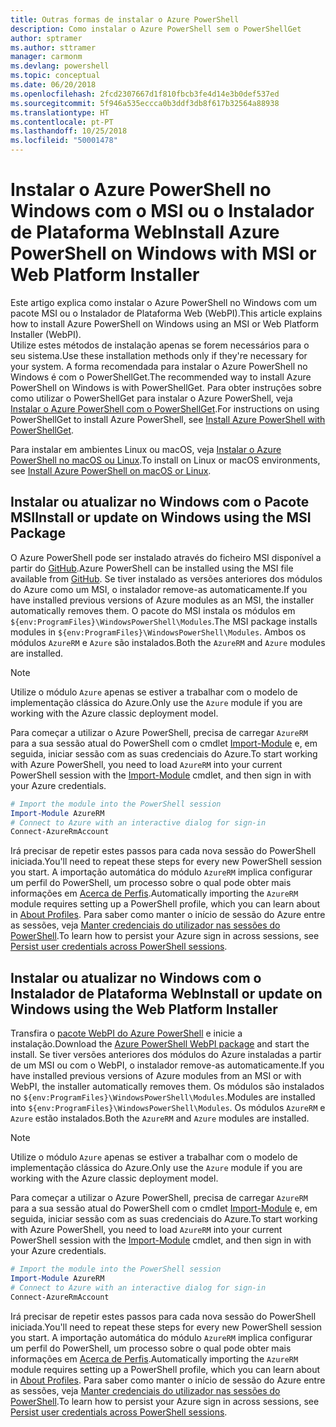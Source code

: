 ```yaml
---
title: Outras formas de instalar o Azure PowerShell
description: Como instalar o Azure PowerShell sem o PowerShellGet
author: sptramer
ms.author: sttramer
manager: carmonm
ms.devlang: powershell
ms.topic: conceptual
ms.date: 06/20/2018
ms.openlocfilehash: 2fcd2307667d1f810fbcb3fe4d14e3b0def537ed
ms.sourcegitcommit: 5f946a535eccca0b3ddf3db8f617b32564a88938
ms.translationtype: HT
ms.contentlocale: pt-PT
ms.lasthandoff: 10/25/2018
ms.locfileid: "50001478"
---
```

# <a name="install-azure-powershell-on-windows-with-msi-or-web-platform-installer"></a><span data-ttu-id="4efe4-103">Instalar o Azure PowerShell no Windows com o MSI ou o Instalador de Plataforma Web</span><span class="sxs-lookup"><span data-stu-id="4efe4-103">Install Azure PowerShell on Windows with MSI or Web Platform Installer</span></span>

<span data-ttu-id="4efe4-104">Este artigo explica como instalar o Azure PowerShell no Windows com um pacote MSI ou o Instalador de Plataforma Web (WebPI).</span><span class="sxs-lookup"><span data-stu-id="4efe4-104">This article explains how to install Azure PowerShell on Windows using an MSI or Web Platform Installer (WebPI).</span></span>  
<span data-ttu-id="4efe4-105">Utilize estes métodos de instalação apenas se forem necessários para o seu sistema.</span><span class="sxs-lookup"><span data-stu-id="4efe4-105">Use these installation methods only if they're necessary for your system.</span></span> <span data-ttu-id="4efe4-106">A forma recomendada para instalar o Azure PowerShell no Windows é com o PowerShellGet.</span><span class="sxs-lookup"><span data-stu-id="4efe4-106">The recommended way to install Azure PowerShell on Windows is with PowerShellGet.</span></span> <span data-ttu-id="4efe4-107">Para obter instruções sobre como utilizar o PowerShellGet para instalar o Azure PowerShell, veja [Instalar o Azure PowerShell com o PowerShellGet](install-azurerm-ps.md).</span><span class="sxs-lookup"><span data-stu-id="4efe4-107">For instructions on using PowerShellGet to install Azure PowerShell, see [Install Azure PowerShell with PowerShellGet](install-azurerm-ps.md).</span></span>

<span data-ttu-id="4efe4-108">Para instalar em ambientes Linux ou macOS, veja [Instalar o Azure PowerShell no macOS ou Linux](install-azurermps-maclinux.md).</span><span class="sxs-lookup"><span data-stu-id="4efe4-108">To install on Linux or macOS environments, see [Install Azure PowerShell on macOS or Linux](install-azurermps-maclinux.md).</span></span>

## <a name="install-or-update-on-windows-using-the-msi-package"></a><span data-ttu-id="4efe4-109">Instalar ou atualizar no Windows com o Pacote MSI</span><span class="sxs-lookup"><span data-stu-id="4efe4-109">Install or update on Windows using the MSI Package</span></span>

<span data-ttu-id="4efe4-110">O Azure PowerShell pode ser instalado através do ficheiro MSI disponível a partir do [GitHub](https://github.com/Azure/azure-powershell/releases/tag/v5.7.0-April2018).</span><span class="sxs-lookup"><span data-stu-id="4efe4-110">Azure PowerShell can be installed using the MSI file available from [GitHub](https://github.com/Azure/azure-powershell/releases/tag/v5.7.0-April2018).</span></span> <span data-ttu-id="4efe4-111">Se tiver instalado as versões anteriores dos módulos do Azure como um MSI, o instalador remove-as automaticamente.</span><span class="sxs-lookup"><span data-stu-id="4efe4-111">If you have installed previous versions of Azure modules as an MSI, the installer automatically removes them.</span></span> <span data-ttu-id="4efe4-112">O pacote do MSI instala os módulos em `${env:ProgramFiles}\WindowsPowerShell\Modules`.</span><span class="sxs-lookup"><span data-stu-id="4efe4-112">The MSI package installs modules in `${env:ProgramFiles}\WindowsPowerShell\Modules`.</span></span> <span data-ttu-id="4efe4-113">Ambos os módulos `AzureRM` e `Azure` são instalados.</span><span class="sxs-lookup"><span data-stu-id="4efe4-113">Both the `AzureRM` and `Azure` modules are installed.</span></span>

> [!NOTE]
> <span data-ttu-id="4efe4-114">Utilize o módulo `Azure` apenas se estiver a trabalhar com o modelo de implementação clássica do Azure.</span><span class="sxs-lookup"><span data-stu-id="4efe4-114">Only use the `Azure` module if you are working with the Azure classic deployment model.</span></span>

<span data-ttu-id="4efe4-115">Para começar a utilizar o Azure PowerShell, precisa de carregar `AzureRM` para a sua sessão atual do PowerShell com o cmdlet [Import-Module](/powershell/module/Microsoft.PowerShell.Core/Import-Module) e, em seguida, iniciar sessão com as suas credenciais do Azure.</span><span class="sxs-lookup"><span data-stu-id="4efe4-115">To start working with Azure PowerShell, you need to load `AzureRM` into your current PowerShell session with the [Import-Module](/powershell/module/Microsoft.PowerShell.Core/Import-Module) cmdlet, and then sign in with your Azure credentials.</span></span>

```powershell
# Import the module into the PowerShell session
Import-Module AzureRM
# Connect to Azure with an interactive dialog for sign-in
Connect-AzureRmAccount
```

<span data-ttu-id="4efe4-116">Irá precisar de repetir estes passos para cada nova sessão do PowerShell iniciada.</span><span class="sxs-lookup"><span data-stu-id="4efe4-116">You'll need to repeat these steps for every new PowerShell session you start.</span></span> <span data-ttu-id="4efe4-117">A importação automática do módulo `AzureRM` implica configurar um perfil do PowerShell, um processo sobre o qual pode obter mais informações em [Acerca de Perfis](/powershell/module/microsoft.powershell.core/about/about_profiles).</span><span class="sxs-lookup"><span data-stu-id="4efe4-117">Automatically importing the `AzureRM` module requires setting up a PowerShell profile, which you can learn about in [About Profiles](/powershell/module/microsoft.powershell.core/about/about_profiles).</span></span>
<span data-ttu-id="4efe4-118">Para saber como manter o início de sessão do Azure entre as sessões, veja [Manter credenciais do utilizador nas sessões do PowerShell](context-persistence.md).</span><span class="sxs-lookup"><span data-stu-id="4efe4-118">To learn how to persist your Azure sign in across sessions, see [Persist user credentials across PowerShell sessions](context-persistence.md).</span></span>

## <a name="install-or-update-on-windows-using-the-web-platform-installer"></a><span data-ttu-id="4efe4-119">Instalar ou atualizar no Windows com o Instalador de Plataforma Web</span><span class="sxs-lookup"><span data-stu-id="4efe4-119">Install or update on Windows using the Web Platform Installer</span></span>

<span data-ttu-id="4efe4-120">Transfira o [pacote WebPI do Azure PowerShell](http://aka.ms/webpi-azps) e inicie a instalação.</span><span class="sxs-lookup"><span data-stu-id="4efe4-120">Download the [Azure PowerShell WebPI package](http://aka.ms/webpi-azps) and start the install.</span></span> <span data-ttu-id="4efe4-121">Se tiver versões anteriores dos módulos do Azure instaladas a partir de um MSI ou com o WebPI, o instalador remove-as automaticamente.</span><span class="sxs-lookup"><span data-stu-id="4efe4-121">If you have installed previous versions of Azure modules from an MSI or with WebPI, the installer automatically removes them.</span></span> <span data-ttu-id="4efe4-122">Os módulos são instalados no `${env:ProgramFiles}\WindowsPowerShell\Modules`.</span><span class="sxs-lookup"><span data-stu-id="4efe4-122">Modules are installed into `${env:ProgramFiles}\WindowsPowerShell\Modules`.</span></span> <span data-ttu-id="4efe4-123">Os módulos `AzureRM` e `Azure` estão instalados.</span><span class="sxs-lookup"><span data-stu-id="4efe4-123">Both the `AzureRM` and `Azure` modules are installed.</span></span>

> [!NOTE]
> <span data-ttu-id="4efe4-124">Utilize o módulo `Azure` apenas se estiver a trabalhar com o modelo de implementação clássica do Azure.</span><span class="sxs-lookup"><span data-stu-id="4efe4-124">Only use the `Azure` module if you are working with the Azure classic deployment model.</span></span>

<span data-ttu-id="4efe4-125">Para começar a utilizar o Azure PowerShell, precisa de carregar `AzureRM` para a sua sessão atual do PowerShell com o cmdlet [Import-Module](/powershell/module/Microsoft.PowerShell.Core/Import-Module) e, em seguida, iniciar sessão com as suas credenciais do Azure.</span><span class="sxs-lookup"><span data-stu-id="4efe4-125">To start working with Azure PowerShell, you need to load `AzureRM` into your current PowerShell session with the [Import-Module](/powershell/module/Microsoft.PowerShell.Core/Import-Module) cmdlet, and then sign in with your Azure credentials.</span></span>

```powershell
# Import the module into the PowerShell session
Import-Module AzureRM
# Connect to Azure with an interactive dialog for sign-in
Connect-AzureRmAccount
```

<span data-ttu-id="4efe4-126">Irá precisar de repetir estes passos para cada nova sessão do PowerShell iniciada.</span><span class="sxs-lookup"><span data-stu-id="4efe4-126">You'll need to repeat these steps for every new PowerShell session you start.</span></span> <span data-ttu-id="4efe4-127">A importação automática do módulo `AzureRM` implica configurar um perfil do PowerShell, um processo sobre o qual pode obter mais informações em [Acerca de Perfis](/powershell/module/microsoft.powershell.core/about/about_profiles).</span><span class="sxs-lookup"><span data-stu-id="4efe4-127">Automatically importing the `AzureRM` module requires setting up a PowerShell profile, which you can learn about in [About Profiles](/powershell/module/microsoft.powershell.core/about/about_profiles).</span></span>
<span data-ttu-id="4efe4-128">Para saber como manter o início de sessão do Azure entre as sessões, veja [Manter credenciais do utilizador nas sessões do PowerShell](context-persistence.md).</span><span class="sxs-lookup"><span data-stu-id="4efe4-128">To learn how to persist your Azure sign in across sessions, see [Persist user credentials across PowerShell sessions](context-persistence.md).</span></span>
